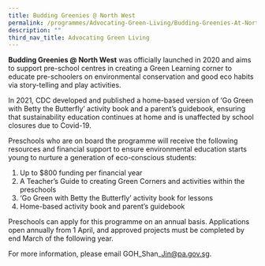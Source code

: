 ```yaml
---
title: Budding Greenies @ North West
permalink: /programmes/Advocating-Green-Living/Budding-Greenies-At-North-West/
description: ""
third_nav_title: Advocating Green Living
---
```

<meta name="description" content="Budding Greenies @ North West">


**Budding Greenies @ North West** was officially launched in 2020 and aims to support pre-school centres in creating a Green Learning corner to educate pre-schoolers on environmental conservation and good eco habits via story-telling and play activities.  

In 2021, CDC developed and published a home-based version of ‘Go Green with Betty the Butterfly’ activity book and a parent’s guidebook, ensuring that sustainability education continues at home and is unaffected by school closures due to Covid-19.

Preschools who are on board the programme will receive the following resources and financial support to ensure environmental education starts young to nurture a generation of eco-conscious students:  

1.	Up to $800 funding per financial year 
2.	A Teacher’s Guide to creating Green Corners and activities within the preschools
3.	‘Go Green with Betty the Butterfly’ activity book for lessons
4.	Home-based activity book and parent’s guidebook


Preschools can apply for this programme on an annual basis. Applications open annually from 1 April, and approved projects must be completed by end March of the following year. 

For more information, please email GOH\_Shan\_Jin@pa.gov.sg.